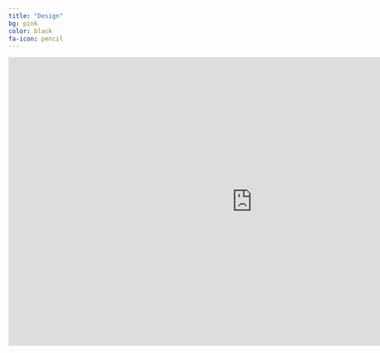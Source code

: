 ```yaml
---
title: "Design"
bg: pink
color: black
fa-icon: pencil
---
```


<iframe src="https://docs.google.com/presentation/d/e/2PACX-1vQPwjmuDH83joQtA0Q8PA7Rp5AhBdmY1UMoHLUPqnruVNvbSABshqxedtw26SNL4Sh1Y2_mBLjleWTq/embed?start=false&loop=true&delayms=5000" frameborder="0" width="960" height="569" allowfullscreen="true" mozallowfullscreen="true" webkitallowfullscreen="true"></iframe>
